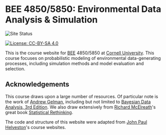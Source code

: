 # BEE 4850/5850: Environmental Data Analysis & Simulation

<!-- badges: start -->
![Site Status](https://img.shields.io/website?url=http%3A//envdata.viveks.me)

[![License: CC-BY-SA
4.0](https://img.shields.io/badge/License-CC%20BY--SA-lightgrey)](https://creativecommons.org/licenses/by-sa/4.0/)
<!-- badges: end -->

This is the course website for [BEE](https://cals.cornell.edu/biological-environmental-engineering) 4850/5850 at [Cornell University](https://cornell.edu). This course focuses on probabilistic modeling of environmental data-generating processes, including simulation methods and model evaluation and selection.

## Acknowledgements

This course draws upon a large number of resources. Of particular note is the work of [Andrew Gelman](https://sites.stat.columbia.edu/gelman/), including but not limited to [Bayesian Data Analysis, 3rd Edition](https://sites.stat.columbia.edu/gelman/book/BDA3.pdf). We also draw extensively from [Richard McElreath](https://www.eva.mpg.de/ecology/staff/richard-mcelreath/)'s great book [Statistical Rethinking](https://xcelab.net/rm/).

The code and structure of this website were adapted from [John Paul Helveston](https://www.jhelvy.com/)'s course websites.
